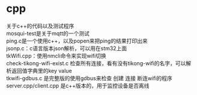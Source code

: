 # cpp
关于c++的代码以及测试程序  
mosqui-test是关于mqtt的一个测试  
ping.c是一个使用c++，以及popen来把ping的结果打印出来  
jsonp.c：c语言版本json解析，可以用在stm32上面   
tkWifi.cpp：使用nmcli命令来实现wifi切换  
check-tikong-wifi-exist.c 检查所有连接，看有没有tikong-wifi的名字，可以解析返回值字典里的key value  
tkwifi-gdbus.c 是完整版的使用gdbus来检查 创建 连接 断连wifi的程序  
server.cpp/client.cpp   是c++版本的，用于监控设备是否离线  
